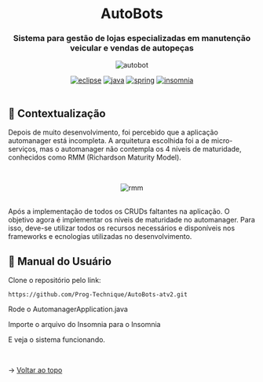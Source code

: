 <div align="center" id=topo>

<h1> AutoBots </h1>
<h3> Sistema para gestão de lojas especializadas em manutenção veicular e vendas de autopeças </h3>

![autobot](https://github.com/Prog-Technique/AutoBots-atv2/assets/100284976/27174828-55dc-41df-8a1b-8774f22c92ee)

<a href="https://www.eclipse.org/downloads/" target="blank">
<img src="https://img.shields.io/badge/Eclipse-2C2255?style=for-the-badge&logo=eclipse&logoColor=white" alt="eclipse"/></a> 

<a href="https://www.oracle.com/br/java/technologies/downloads/" target="blank">
<img src="https://img.shields.io/badge/Java-ED8B00?style=for-the-badge&logo=java&logoColor=white" alt="java"/></a> 

<a href="https://spring.io/" target="blank">
<img src="https://img.shields.io/badge/Spring-6DB33F?style=for-the-badge&logo=spring&logoColor=white" alt="spring"/></a> 

<a href="https://insomnia.rest/" target="blank">
<img src="https://camo.githubusercontent.com/7dca196dd7adc5004b07ec192b825cd9935af42a2abe7ff06b8aff268643b6b0/68747470733a2f2f696d672e736869656c64732e696f2f62616467652f496e736f6d6e69612d3538343962653f7374796c653d666f722d7468652d6261646765266c6f676f3d496e736f6d6e6961266c6f676f436f6c6f723d7768697465" alt="insomnia"/></a> 

</div>
<br>

## 📝 Contextualização
Depois de muito desenvolvimento, foi percebido que a aplicação automanager está incompleta. 
A arquitetura escolhida foi a de micro-serviços, mas o automanager não contempla os 4 níveis de maturidade, conhecidos como RMM (Richardson Maturity Model).
 
<br>
<div align="center">
  
![rmm](https://github.com/Prog-Technique/AutoBots-atv2/assets/100284976/f02eccbe-c260-4bf9-b9ab-fae9729b69bd)
 </div>
  
 <br>
 Após a implementação de todos os CRUDs faltantes na aplicação. O objetivo agora é implementar os níveis de maturidade no automanager.
 Para isso, deve-se utilizar todos os recursos necessários e disponíveis nos frameworks e  ecnologias utilizadas no desenvolvimento.
  
<br>

## :scroll: Manual do Usuário

Clone o repositório pelo link: 

~~~
https://github.com/Prog-Technique/AutoBots-atv2.git
~~~

Rode o AutomanagerApplication.java

Importe o arquivo do Insomnia para o Insomnia

E veja o sistema funcionando.

<br>

→ [Voltar ao topo](#topo)
  
